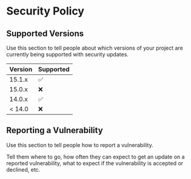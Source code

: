 # Security Policy

## Supported Versions

Use this section to tell people about which versions of your project are
currently being supported with security updates.

| Version | Supported          |
| ------- | ------------------ |
| 15.1.x  | :white_check_mark: |
|15.0.x   | :x:                |
| 14.0.x  |  :white_check_mark:|
| < 14.0  | :x:                |

## Reporting a Vulnerability

Use this section to tell people how to report a vulnerability.

Tell them where to go, how often they can expect to get an update on a
reported vulnerability, what to expect if the vulnerability is accepted or
declined, etc.
